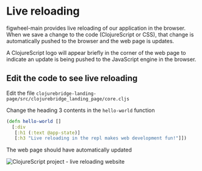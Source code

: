 # Live reloading

figwheel-main provides live reloading of our application in the browser.  When we save a change to the code (ClojureScript or CSS), that change is automatically pushed to the browser and the web page is updates.

A ClojureScript logo will appear briefly in the corner of the web page to indicate an update is being pushed to the JavaScript engine in the browser.


## Edit the code to see live reloading

Edit the file `clojurebridge-landing-page/src/clojurebridge_landing_page/core.cljs`

Change the heading 3 contents in the `hello-world` function

```clojure
(defn hello-world []
  [:div
   [:h1 (:text @app-state)]
   [:h3 "Live reloading in the repl makes web development fun!"]])
```

The web page should have automatically updated

![ClojureScript project - live reloading website](/images/cljs-website-run--webpage-live-reloading.png)
